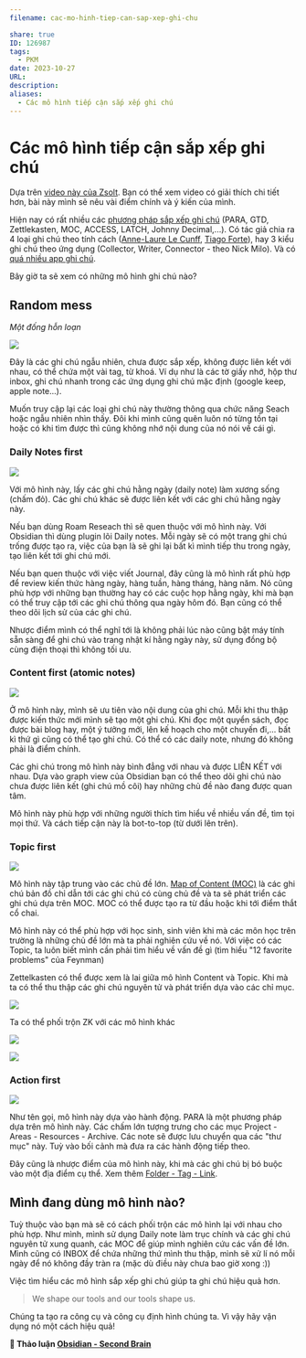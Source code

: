 ```yaml
---
filename: cac-mo-hinh-tiep-can-sap-xep-ghi-chu

share: true
ID: 126987
tags:
  - PKM
date: 2023-10-27
URL: 
description: 
aliases:
  - Các mô hình tiếp cận sắp xếp ghi chú
---
```

# Các mô hình tiếp cận sắp xếp ghi chú

Dựa trên [video này của Zsolt](https://www.youtube.com/watch?v=AtdAAD47aQY). Bạn có thể xem video có giải thích chi tiết hơn, bài này mình sẽ nêu vài điểm chính và ý kiến của mình.

Hiện nay có rất nhiều các [phương pháp sắp xếp ghi chú](https://www.facebook.com/groups/594306492570157/posts/633489288651877) (PARA, GTD, Zettlekasten, MOC, ACCESS, LATCH, Johnny Decimal,...). Có tác giả chia ra 4 loại ghi chú theo tính cách ([Anne-Laure Le Cunff](https://nesslabs.com/how-to-choose-the-right-note-taking-app), [Tiago Forte](https://fortelabs.com/blog/the-4-notetaking-styles-how-to-choose-a-digital-notes-app-as-your-second-brain/)), hay 3 kiểu ghi chú theo ứng dụng (Collector, Writer, Connector - theo Nick Milo). Và có [quá nhiều app ghi chú](./qua-nhieu-app-ghi-chu-chon-cai-nao-bay-gio.md).

Bây giờ ta sẽ xem có những mô hình ghi chú nào?

## Random mess
*Một đống hỗn loạn*

![](https://i.imgur.com/LNWLGoh.png)

Đây là các ghi chú ngẫu nhiên, chưa được sắp xếp, không được liên kết với nhau, có thể chứa một vài tag, từ khoá. Ví dụ như là các tờ giấy nhớ, hộp thư inbox, ghi chú nhanh trong các ứng dụng ghi chú mặc định (google keep, apple note...).

Muốn truy cập lại các loại ghi chú này thường thông qua chức năng Seach hoặc ngẫu nhiên nhìn thấy. Đôi khi mình cũng quên luôn nó từng tồn tại hoặc có khi tìm được thì cũng không nhớ nội dung của nó nói về cái gì.

### Daily Notes first

![](https://i.imgur.com/pcY7485.png)

Với mô hình này, lấy các ghi chú hằng ngày (daily note) làm xương sống (chấm đỏ). Các ghi chú khác sẽ được liên kết với các ghi chú hằng ngày này.

Nếu bạn dùng Roam Reseach thì sẽ quen thuộc với mô hình này. Với Obsidian thì dùng plugin lõi Daily notes. Mỗi ngày sẽ có một trang ghi chú trống được tạo ra, việc của bạn là sẽ ghi lại bất kì mình tiếp thu trong ngày, tạo liên kết tới ghi chú mới.

Nếu bạn quen thuộc với việc viết Journal, đây cũng là mô hình rất phù hợp để review kiến thức hàng ngày, hàng tuần, hàng tháng, hàng năm. Nó cũng phù hợp với những bạn thường hay có các cuộc họp hằng ngày, khi mà bạn có thể truy cập tới các ghi chú thông qua ngày hôm đó. Bạn cũng có thể theo dõi lịch sử của các ghi chú. 

Nhược điểm mình có thể nghĩ tới là không phải lúc nào cũng bật máy tính sẵn sàng để ghi chú vào trang nhật kí hằng ngày này, sử dụng đồng bộ cùng điện thoại thì không tối ưu.

### Content first (atomic notes)

![](https://i.imgur.com/dwyZQrN.png)

Ở mô hình này, mình sẽ ưu tiên vào nội dung của ghi chú. Mỗi khi thu thập được kiến thức mới mình sẽ tạo một ghi chú. Khi đọc một quyển sách, đọc được bài blog hay, một ý tưởng mới, lên kế hoạch cho một chuyến đi,... bất kì thứ gì cũng có thể tạo ghi chú. Có thể có các daily note, nhưng đó không phải là điểm chính.

Các ghi chú trong mô hình này bình đẳng với nhau và được LIÊN KẾT với nhau. Dựa vào graph view của Obsidian bạn có thể theo dõi ghi chú nào chưa được liên kết (ghi chú mồ côi) hay những chủ đề nào đang được quan tâm.

Mô hình này phù hợp với những người thích tìm hiểu về nhiều vấn đề, tìm tọi mọi thứ. Và cách tiếp cận này là bot-to-top (từ dưới lên trên).

### Topic first

![](https://i.imgur.com/u6XtytC.png)

Mô hình này tập trung vào các chủ đề lớn. [Map of Content (MOC)](./map-of-content-moc.md) là các ghi chú bản đồ chỉ dẫn tới các ghi chú có cùng chủ đề và ta sẽ phát triển các ghi chú dựa trên MOC. MOC có thể được tạo ra từ đầu hoặc khi tới điểm thắt cổ chai.

Mô hình này có thể phù hợp với học sinh, sinh viên khi mà các môn học trên trường là những chủ đề lớn mà ta phải nghiên cứu về nó. Với việc có các Topic, ta luôn biết mình cần phải tìm hiểu về vấn đề gì (tìm hiểu "12 favorite problems" của Feynman)

Zettelkasten có thể được xem là lai giữa mô hình Content và Topic. Khi mà ta có thể thu thập các ghi chú nguyên tử và phát triển dựa vào các chỉ mục.

![](https://i.imgur.com/b7mOcqY.png)

Ta có thể phối trộn ZK với các mô hình khác

![](https://i.imgur.com/51TjxDW.png)

![](https://i.imgur.com/OtBs1rx.png)

### Action first

![](https://i.imgur.com/bnD5q5a.png)

Như tên gọi, mô hình này dựa vào hành động. PARA là một phương pháp dựa trên mô hình này. Các chấm lớn tượng trưng cho các mục Project - Areas - Resources - Archive. Các note sẽ được lưu chuyển qua các "thư mục" này. Tuỳ vào bối cảnh mà đưa ra các hành động tiếp theo.

Đây cũng là nhược điểm của mô hình này, khi mà các ghi chú bị bó buộc vào một địa điểm cụ thể. Xem thêm [Folder - Tag - Link](./folder-tag-link.md).

## Mình đang dùng mô hình nào?

Tuỳ thuộc vào bạn mà sẽ có cách phối trộn các mô hình lại với nhau cho phù hợp. Như mình, mình sử dụng Daily note làm trục chính và các ghi chú nguyên tử xung quanh, các MOC để giúp mình nghiên cứu các vấn đề lớn. Mình cũng có INBOX để chứa những thứ mình thu thập, mình sẽ xử lí nó mỗi ngày để nó không đầy tràn ra (mặc dù điều này chưa bao giờ xong :))

Việc tìm hiểu các mô hình sắp xếp ghi chú giúp ta ghi chú hiệu quả hơn.

> We shape our tools and our tools shape us.

Chúng ta tạo ra công cụ và công cụ định hình chúng ta. Vì vậy hãy vận dụng nó một cách hiệu quả!

**💬 Thảo luận [Obsidian - Second Brain](https://www.facebook.com/groups/obsidian.secondbrain/posts/729186122415526/)**